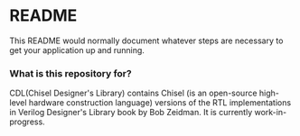 # README #

This README would normally document whatever steps are necessary to get your application up and running.

### What is this repository for? ###
CDL(Chisel Designer's Library) contains Chisel (is an open-source high-level hardware construction language) versions of the RTL implementations in  Verilog Designer's Library book by Bob Zeidman. It is currently work-in-progress.

